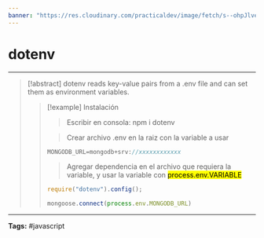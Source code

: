 ```yaml
---
banner: "https://res.cloudinary.com/practicaldev/image/fetch/s--ohpJlve1--/c_imagga_scale,f_auto,fl_progressive,h_420,q_auto,w_1000/https://res.cloudinary.com/drquzbncy/image/upload/v1586605549/javascript_banner_sxve2l.jpg"
---
```

# dotenv
<hr> 

> [!abstract]
> dotenv reads key-value pairs from a .env file and can set them as environment variables.
> 
> > [!example] Instalación
> > >Escribir en consola:
> > >npm i dotenv
> > 
> > >Crear archivo .env en la raiz con la variable a usar
> > ```js
> > MONGODB_URL=mongodb+srv://xxxxxxxxxxxx
> > ```
> > 
> > >Agregar dependencia en el archivo que requiera la variable, y usar la variable con <mark>process.env.VARIABLE</mark>
> > ```js
> > require("dotenv").config();
> > 
> > mongoose.connect(process.env.MONGODB_URL)
> > ```
> > 
> 

<hr>
<b>Tags:</b> #javascript 